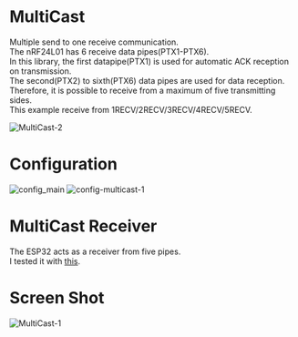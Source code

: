 # MultiCast
Multiple send to one receive communication.   
The nRF24L01 has 6 receive data pipes(PTX1-PTX6).   
In this library, the first datapipe(PTX1) is used for automatic ACK reception on transmission.   
The second(PTX2) to sixth(PTX6) data pipes are used for data reception.   
Therefore, it is possible to receive from a maximum of five transmitting sides.   
This example receive from 1RECV/2RECV/3RECV/4RECV/5RECV.   

![MultiCast-2](https://user-images.githubusercontent.com/6020549/149723671-e5a4fd63-199c-4716-8cc7-d3806b562243.jpg)

# Configuration   

![config_main](https://user-images.githubusercontent.com/6020549/108617359-0cc3c500-7459-11eb-9a05-2dd5ce60113b.jpg)
![config-multicast-1](https://user-images.githubusercontent.com/6020549/149722464-2d7180a1-f98d-436a-bd10-5c978bd8ac23.jpg)

# MultiCast Receiver   
The ESP32 acts as a receiver from five pipes.   
I tested it with [this](https://github.com/nopnop2002/Arduino-STM32-nRF24L01/tree/master/example/MultiCast%20Communication).   

# Screen Shot   
![MultiCast-1](https://user-images.githubusercontent.com/6020549/149722501-df8ef00c-4a5a-44f2-b055-8d9f0dcad027.jpg)
